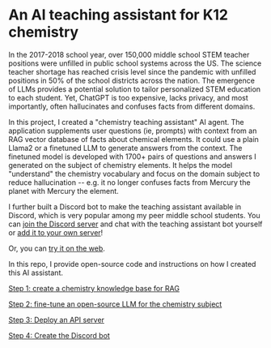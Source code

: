 # An AI teaching assistant for K12 chemistry

In the 2017-2018 school year, over 150,000 middle school STEM teacher positions were unfilled in public school systems across the US. The science teacher shortage has reached crisis level since the pandemic with unfilled positions in 50% of the school districts across the nation. The emergence of LLMs provides a potential solution to tailor personalized STEM education to each student. Yet, ChatGPT is too expensive, lacks privacy, and most importantly, often hallucinates and confuses facts from different domains. 

In this project, I created a "chemistry teaching assistant" AI agent. The application supplements user questions (ie, prompts) with context from an RAG vector database of facts about chemical elements. It could use a plain Llama2 or a finetuned LLM to generate answers from the context. The finetuned model is developed with 1700+ pairs of questions and answers I generated on the subject of chemistry elements. It helps the model "understand" the chemistry vocabulary and focus on the domain subject to reduce hallucination -- e.g. it no longer confuses facts from Mercury the planet with Mercury the element. 

I further built a Discord bot to make the teaching assistant available in Discord, which is very popular among my peer middle school students. You can [join the Discord server](https://discord.gg/EuCkCNKu8c) and chat with the teaching assistant bot yourself or [add it to your own server](https://discord.com/oauth2/authorize?client_id=1213953089208320030&permissions=8&scope=bot)!

Or, you can [try it on the web](https://major-halibut-great.ngrok-free.app/).

In this repo, I provide open-source code and instructions on how I created this AI assistant.

[Step 1: create a chemistry knowledge base for RAG](rag-embeddings/)

[Step 2: fine-tune an open-source LLM for the chemistry subject](fine-tune-model/)

[Step 3: Deploy an API server](api-server/)

[Step 4: Create the Discord bot](discord/)


